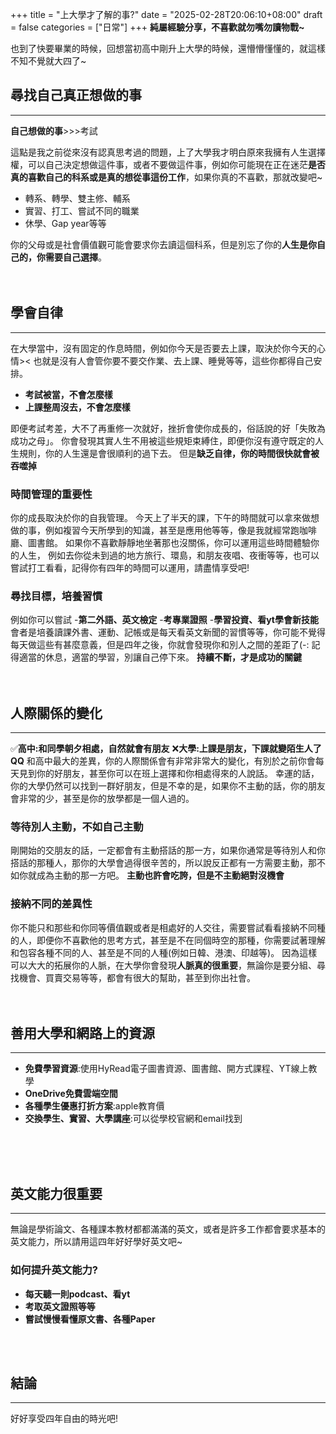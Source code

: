 +++
title = "上大學才了解的事?"
date = "2025-02-28T20:06:10+08:00"
draft = false
categories = ["日常"]
+++
**純屬經驗分享，不喜歡就勿嘴勿讀物戰~**

也到了快要畢業的時候，回想當初高中剛升上大學的時候，還懵懵懂懂的，就這樣不知不覺就大四了~


## 尋找自己真正想做的事
---
**自己想做的事**>>>考試

這點是我之前從來沒有認真思考過的問題，上了大學我才明白原來我擁有人生選擇權，可以自己決定想做這件事，或者不要做這件事，例如你可能現在正在迷茫**是否真的喜歡自己的科系或是真的想從事這份工作**，如果你真的不喜歡，那就改變吧~
- 轉系、轉學、雙主修、輔系
- 實習、打工、嘗試不同的職業
- 休學、Gap year等等

你的父母或是社會價值觀可能會要求你去讀這個科系，但是別忘了你的**人生是你自己的，你需要自己選擇**。
<br>
<br>
<br>

## 學會自律
---
在大學當中，沒有固定的作息時間，例如你今天是否要去上課，取決於你今天的心情><
也就是沒有人會管你要不要交作業、去上課、睡覺等等，這些你都得自己安排。
- **考試被當，不會怎麼樣**
- **上課整周沒去，不會怎麼樣**

即便考試考差，大不了再重修一次就好，挫折會使你成長的，俗話說的好「失敗為成功之母」。
你會發現其實人生不用被這些規矩束縛住，即便你沒有遵守既定的人生規則，你的人生還是會很順利的過下去。
但是**缺乏自律，你的時間很快就會被吞噬掉**
### 時間管理的重要性
你的成長取決於你的自我管理。
今天上了半天的課，下午的時間就可以拿來做想做的事，例如複習今天所學到的知識，甚至是應用他等等，像是我就經常跑咖啡廳、圖書館。
如果你不喜歡靜靜地坐著那也沒關係，你可以運用這些時間體驗你的人生，
例如去你從未到過的地方旅行、環島，和朋友夜唱、夜衝等等，也可以嘗試打工看看，記得你有四年的時間可以運用，請盡情享受吧!
### 尋找目標，培養習慣
例如你可以嘗試
-**第二外語、英文檢定**
-**考專業證照**
-**學習投資、看yt學會新技能**
會者是培養讀課外書、運動、記帳或是每天看英文新聞的習慣等等，你可能不覺得每天做這些有甚麼意義，但是四年之後，你就會發現你和別人之間的差距了(-:
記得適當的休息，適當的學習，別讓自己停下來。
**持續不斷，才是成功的關鍵**
<br>
<br>
<br>

## 人際關係的變化
---
✅**高中:和同學朝夕相處，自然就會有朋友**
❌**大學:上課是朋友，下課就變陌生人了QQ**
和高中最大的差異，你的人際關係會有非常非常大的變化，有別於之前你會每天見到你的好朋友，甚至你可以在班上選擇和你相處得來的人說話。
幸運的話，你的大學仍然可以找到一群好朋友，但是不幸的是，如果你不主動的話，你的朋友會非常的少，甚至是你的放學都是一個人過的。

### 等待別人主動，不如自己主動
剛開始的交朋友的話，一定都會有主動搭話的那一方，如果你通常是等待別人和你搭話的那種人，那你的大學會過得很辛苦的，所以說反正都有一方需要主動，那不如你就成為主動的那一方吧。
**主動也許會吃誇，但是不主動絕對沒機會**

### 接納不同的差異性
你不能只和那些和你同等價值觀或者是相處好的人交往，需要嘗試看看接納不同種的人，即便你不喜歡他的思考方式，甚至是不在同個時空的那種，你需要試著理解和包容各種不同的人、甚至是不同的人種(例如日韓、港澳、印越等)。
因為這樣可以大大的拓展你的人脈，在大學你會發現**人脈真的很重要**，無論你是要分組、尋找機會、買賣交易等等，都會有很大的幫助，甚至到你出社會。
<br>
<br>
<br>

## 善用大學和網路上的資源
---
- **免費學習資源**:使用HyRead電子圖書資源、圖書館、開方式課程、YT線上教學
- **OneDrive免費雲端空間**
- **各種學生優惠打折方案**:apple教育價
- **交換學生、實習、大學講座**:可以從學校官網和email找到
<br>
<br>
<br>

## 英文能力很重要
---
無論是學術論文、各種課本教材都都滿滿的英文，或者是許多工作都會要求基本的英文能力，所以請用這四年好好學好英文吧~
### 如何提升英文能力?
- **每天聽一則podcast、看yt**
- **考取英文證照等等**
- **嘗試慢慢看懂原文書、各種Paper**
<br>
<br>

## 結論
---
好好享受四年自由的時光吧!


